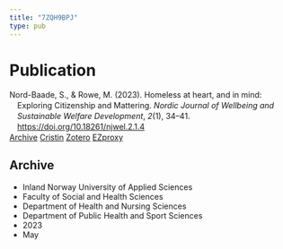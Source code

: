 ```yaml
---
title: "7ZQH9BPJ"
type: pub
---
```

<h1>Publication</h1>
<article id="csl-bib-container-7ZQH9BPJ" class="csl-bib-container">
  <div class="csl-bib-body" style="line-height: 1.35; padding-left: 1em; text-indent:-1em;">
  <div class="csl-entry">Nord-Baade, S., &amp; Rowe, M. (2023). Homeless at heart, and in mind: Exploring Citizenship and Mattering. <i>Nordic Journal of Wellbeing and Sustainable Welfare Development</i>, <i>2</i>(1), 34&#x2013;41. <a href="https://doi.org/10.18261/njwel.2.1.4">https://doi.org/10.18261/njwel.2.1.4</a></div>
</div>
  <div class="csl-bib-buttons">
    <a href="#taxonomy-article-7ZQH9BPJ" class="csl-bib-button">Archive</a>
    <a href alt="Cristin URL" class="csl-bib-button">Cristin</a>
    <a href alt="Zotero URL" class="csl-bib-button">Zotero</a>
    <a href="http://ezproxy.inn.no/login?url=https://doi.org/10.18261/njwel.2.1.4" class="csl-bib-button">EZproxy</a>
  </div>
  <div id="csl-bib-meta-container-7ZQH9BPJ"></div>
</article>
<div id="csl-bib-meta-7ZQH9BPJ" class="csl-bib-meta">
  <article id="taxonomy-article-7ZQH9BPJ" class="taxonomy-article">
    <h1>Archive</h1>
    <ul>
      <li>Inland Norway University of Applied Sciences</li>
      <li>Faculty of Social and Health Sciences</li>
      <li>Department of Health and Nursing Sciences</li>
      <li>Department of Public Health and Sport Sciences</li>
      <li>2023</li>
      <li>May</li>
    </ul>
  </article>
</div>
